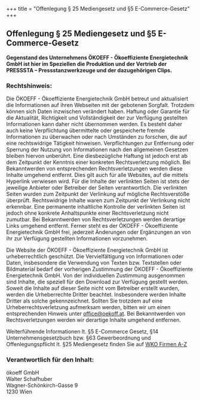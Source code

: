 +++
title = "Offenlegung § 25 Mediengesetz und §5 E-Commerce-Gesetz"
+++



## Offenlegung § 25 Mediengesetz und §5 E-Commerce-Gesetz


__Gegenstand des Unternehmens ÖKOEFF - Ökoeffiziente Energietechnik GmbH ist hier im Speziellen die Produktion und der Vertrieb der PRESSSTA – Pressstanzwerkzeuge und der dazugehörigen Clips.__

### Rechtshinweis:
Die ÖKOEFF - Ökoeffiziente Energietechnik GmbH betreut und aktualisiert die Informationen auf ihren Webseiten mit der gebotenen Sorgfalt. Trotzdem können sich Daten inzwischen verändert haben. Haftung oder Garantie für die Aktualität, Richtigkeit und Vollständigkeit der zur Verfügung gestellten Informationen kann daher nicht übernommen werden. Es besteht daher auch keine Verpflichtung übermittelte oder gespeicherte fremde Informationen zu überwachen oder nach Umständen zu forschen, die auf eine rechtswidrige Tätigkeit hinweisen. Verpflichtungen zur Entfernung oder Sperrung der Nutzung von Informationen nach den allgemeinen Gesetzen bleiben hiervon unberührt. Eine diesbezügliche Haftung ist jedoch erst ab dem Zeitpunkt der Kenntnis einer konkreten Rechtsverletzung möglich. Bei Bekanntwerden von entsprechenden Rechtsverletzungen werden diese Inhalte umgehend entfernt. Dies gilt auch für alle Websites, auf die mittels Hyperlink verwiesen wird. Für die Inhalte der verlinkten Seiten ist stets der jeweilige Anbieter oder Betreiber der Seiten verantwortlich. Die verlinkten Seiten wurden zum Zeitpunkt der Verlinkung auf mögliche Rechtsverstöße überprüft. Rechtswidrige Inhalte waren zum Zeitpunkt der Verlinkung nicht erkennbar. Eine permanente inhaltliche Kontrolle der verlinkten Seiten ist jedoch ohne konkrete Anhaltspunkte einer Rechtsverletzung nicht zumutbar. Bei Bekanntwerden von Rechtsverletzungen werden derartige Links umgehend entfernt. Ferner steht es der ÖKOEFF - Ökoeffiziente Energietechnik GmbH frei, jederzeit Änderungen oder Ergänzungen an von ihr zur Verfügung gestellten Informationen vorzunehmen.

Die Website der ÖKOEFF - Ökoeffiziente Energietechnik GmbH ist urheberrechtlich geschützt. Die Vervielfältigung von Informationen oder Daten, insbesondere die Verwendung von Texten bzw. Textstellen oder Bildmaterial bedarf der vorherigen Zustimmung der ÖKOEFF - Ökoeffiziente Energietechnik GmbH. Von der individuellen Zustimmung ausgenommen sind Inhalte, die speziell für den Download zur Verfügung gestellt werden. Soweit die Inhalte auf dieser Seite nicht vom Betreiber erstellt wurden, werden die Urheberrechte Dritter beachtet. Insbesondere werden Inhalte Dritter als solche gekennzeichnet. Sollten Sie trotzdem auf eine Urheberrechtsverletzung aufmerksam werden, bitten wir um einen entsprechenden Hinweis unter office@oekoff.at. Bei Bekanntwerden von Rechtsverletzungen werden wir derartige Inhalte umgehend entfernen.

Weiterführende Informationen lt. §5 E-Commerce Gesetz, §14 Unternehmensgesetzbuch bzw. §63 Gewerbeordnung und Offenlegungspflicht lt. §25 Mediengesetz finden Sie auf [WKO Firmen A-Z](https://firmen.wko.at/Web/DetailsKontakt.aspx?FirmaID=9a4b5d28-42b2-4d33-b48c-3c9e3d1a6f47&StandortID=0&Suchbegriff=ökoeff&Page=1) 

### Verantwortlich für den Inhalt:
ökoeff GmbH  
Walter Schafhuber  
Wagner-Schönkirch-Gasse 9  
1230 Wien
